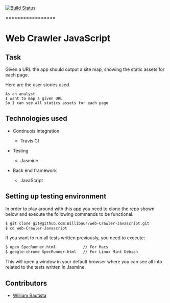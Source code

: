 [![Build Status](https://travis-ci.org/Willibaur/web-Crawler-AngularJS.svg?branch=master)](https://travis-ci.org/Willibaur/web-Crawler-AngularJS)

=================

Web Crawler JavaScript
=================

Task
-----

Given a URL the app should output a site map, showing the static assets for each
page.

Here are the user stories used.

```
As an analyst
I want to map a given URL
So I can see all statics assets for each page
```

Technologies used
-----------------

* Continuois integration
  * Travis CI

* Testing
  * Jasmine

* Back end framework
  * JavaScript


Setting up testing environment
------------------------------

In order to play around with this app you need to clone the repo shown below and
execute the following commands to be functional.


```sh
$ git clone git@github.com:Willibaur/web-Crawler-Javascript.git
$ cd web-Crawler-Javascript
```

If you want to run all tests written previously, you need to execute:

```sh
$ open SpecRunner.html            // For Macs
$ google-chrome SpecRunner.html   // For Linux Mint Debian
```

This will open a window in your default browser where you can see all info related to the tests written in Jasmine.


Contributors
------------

* [William Bautista](https://github.com/Willibaur)
